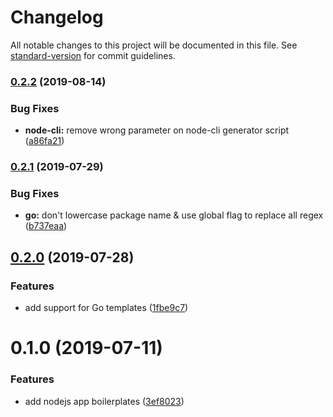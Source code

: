# Changelog

All notable changes to this project will be documented in this file. See [standard-version](https://github.com/conventional-changelog/standard-version) for commit guidelines.

### [0.2.2](https://github.com/kurio/boilerplater/compare/v0.2.1...v0.2.2) (2019-08-14)


### Bug Fixes

* **node-cli:** remove wrong parameter on node-cli generator script ([a86fa21](https://github.com/kurio/boilerplater/commit/a86fa21))



### [0.2.1](https://github.com/kurio/boilerplater/compare/v0.2.0...v0.2.1) (2019-07-29)


### Bug Fixes

* **go:** don't lowercase package name & use global flag to replace all regex ([b737eaa](https://github.com/kurio/boilerplater/commit/b737eaa))



## [0.2.0](https://github.com/kurio/boilerplater/compare/v0.1.0...v0.2.0) (2019-07-28)


### Features

* add support for Go templates ([1fbe9c7](https://github.com/kurio/boilerplater/commit/1fbe9c7))



# 0.1.0 (2019-07-11)


### Features

* add nodejs app boilerplates ([3ef8023](https://github.com/kurio/boilerplater/commit/3ef8023))
